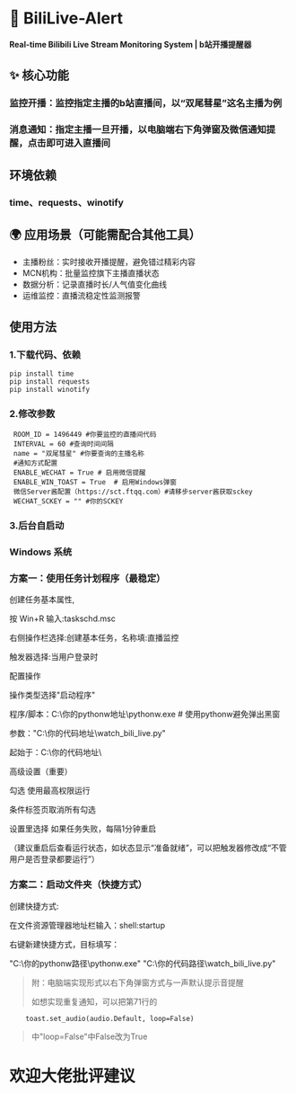 # 🚀 BiliLive-Alert 

 **Real-time Bilibili Live Stream Monitoring System | b站开播提醒器**

## ✨ 核心功能

### **监控开播**：监控指定主播的b站直播间，以“双尾彗星”这名主播为例

### **消息通知**：指定主播一旦开播，以电脑端右下角弹窗及微信通知提醒，点击即可进入直播间

## 环境依赖

### **time、requests、winotify**

## 🌍 应用场景（可能需配合其他工具）

- 主播粉丝：实时接收开播提醒，避免错过精彩内容
- MCN机构：批量监控旗下主播直播状态
- 数据分析：记录直播时长/人气值变化曲线
- 运维监控：直播流稳定性监测报警

## 使用方法

### 1.下载代码、依赖

```
pip install time
pip install requests
pip install winotify
```

### 2.修改参数

```
 ROOM_ID = 1496449 #你要监控的直播间代码
 INTERVAL = 60 #查询时间间隔
 name = "双尾彗星" #你要查询的主播名称
 #通知方式配置
 ENABLE_WECHAT = True # 启用微信提醒
 ENABLE_WIN_TOAST = True  # 启用Windows弹窗
 微信Server酱配置（https://sct.ftqq.com）#请移步server酱获取sckey
 WECHAT_SCKEY = "" #你的SCKEY
```

### 3.后台自启动



### Windows 系统

### 方案一：使用任务计划程序（最稳定）

 创建任务基本属性,  

 按 Win+R 输入:taskschd.msc  

 右侧操作栏选择:创建基本任务，名称填:直播监控  

 触发器选择:当用户登录时  

 配置操作  

 操作类型选择"启动程序"  

 程序/脚本：C:\你的pythonw地址\pythonw.exe  # 使用pythonw避免弹出黑窗  

 参数："C:\你的代码地址\watch_bili_live.py"  

 起始于：C:\你的代码地址\  

 高级设置（重要）  

 勾选 使用最高权限运行  

 条件标签页取消所有勾选  

 设置里选择 如果任务失败，每隔1分钟重启  

 （建议重启后查看运行状态，如状态显示“准备就绪”，可以把触发器修改成“不管用户是否登录都要运行”）  



### 方案二：启动文件夹（快捷方式）

 创建快捷方式:  

 在文件资源管理器地址栏输入：shell:startup  

 右键新建快捷方式，目标填写：  

 "C:\你的pythonw路径\pythonw.exe" "C:\你的代码路径\watch_bili_live.py"  

> 附：电脑端实现形式以右下角弹窗方式与一声默认提示音提醒  
>
> 如想实现重复通知，可以把第71行的

```
    toast.set_audio(audio.Default, loop=False)
```

> 中"loop=False"中False改为True

# 欢迎大佬批评建议
